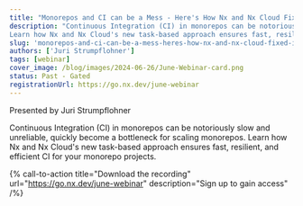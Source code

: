 ```yaml
---
title: "Monorepos and CI can be a Mess - Here's How Nx and Nx Cloud Fixed It"
description: "Continuous Integration (CI) in monorepos can be notoriously slow and unreliable, quickly become a bottleneck for scaling monorepos.
Learn how Nx and Nx Cloud's new task-based approach ensures fast, resilient, and efficient CI for your monorepo projects."
slug: 'monorepos-and-ci-can-be-a-mess-heres-how-nx-and-nx-cloud-fixed-it'
authors: ['Juri Strumpflohner']
tags: [webinar]
cover_image: /blog/images/2024-06-26/June-Webinar-card.png
status: Past - Gated
registrationUrl: https://go.nx.dev/june-webinar
---
```


Presented by Juri Strumpflohner

Continuous Integration (CI) in monorepos can be notoriously slow and unreliable, quickly become a bottleneck for scaling monorepos.
Learn how Nx and Nx Cloud's new task-based approach ensures fast, resilient, and efficient CI for your monorepo projects.

{% call-to-action title="Download the recording" url="https://go.nx.dev/june-webinar" description="Sign up to gain access" /%}
